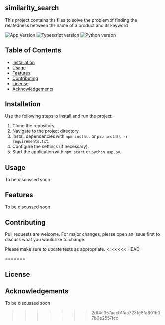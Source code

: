 ## similarity_search

This project contains the files to solve the problem of finding the relatedness between the name of a product and its keyword

![App Version](https://img.shields.io/badge/version-0.0.1-green.svg)
![Typescript version](https://img.shields.io/badge/typescript-4.7.4-blue.svg)
![Python version](https://img.shields.io/badge/Python-3776AB?style=for-the-badge&logo=python&logoColor=white)

## Table of Contents

- [Installation](#installation)
- [Usage](#usage)
- [Features](#features)
- [Contributing](#contributing)
- [License](#license)
- [Acknowledgements](#acknowledgements)


## Installation

Use the following steps to install and run the project:

1. Clone the repository.
2. Navigate to the project directory.
3. Install dependencies with `npm install` or `pip install -r requirements.txt`.
4. Configure the settings (if necessary).
5. Start the application with `npm start` or `python app.py`.

## Usage 
To be discussed soon 

## Features
To be discussed soon 


## Contributing

Pull requests are welcome. For major changes, please open an issue first
to discuss what you would like to change.

Please make sure to update tests as appropriate.
<<<<<<< HEAD


=======

## License 

## Acknowledgements 
To be discussed soon 

>>>>>>> 2df4e357aacb1faa723fe8fa601b07b9e2557fcd

[def]: https://img.shields.io/badge/express-4.18.1-black